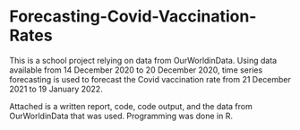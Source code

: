 # Forecasting-Covid-Vaccination-Rates
This is a school project relying on data from OurWorldinData. Using data available from 14 December 2020 to 20 December 2020, time series forecasting is used to forecast the Covid vaccination rate from 21 December 2021 to 19 January 2022.

Attached is a written report, code, code output, and the data from OurWorldinData that was used. Programming was done in R.
